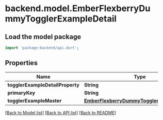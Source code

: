 # backend.model.EmberFlexberryDummyTogglerExampleDetail

## Load the model package
```dart
import 'package:backend/api.dart';
```

## Properties
Name | Type | Description | Notes
------------ | ------------- | ------------- | -------------
**togglerExampleDetailProperty** | **String** |  | [optional] 
**primaryKey** | **String** |  | [optional] 
**togglerExampleMaster** | [**EmberFlexberryDummyTogglerExampleMaster**](EmberFlexberryDummyTogglerExampleMaster.md) |  | [optional] 

[[Back to Model list]](../README.md#documentation-for-models) [[Back to API list]](../README.md#documentation-for-api-endpoints) [[Back to README]](../README.md)



